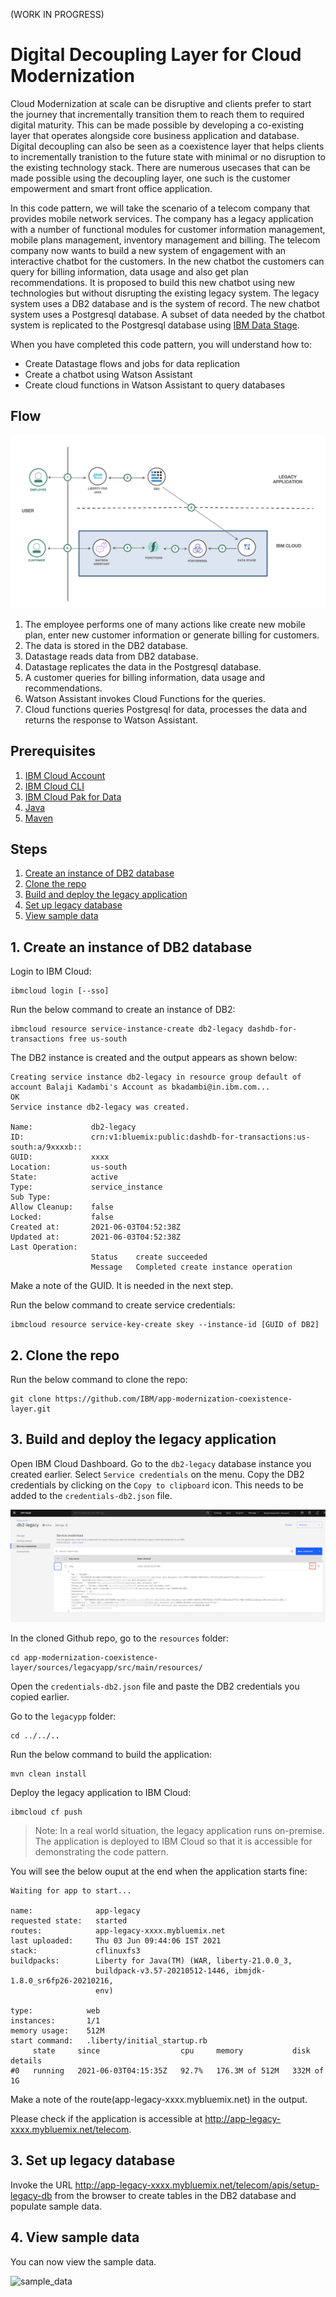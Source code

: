 (WORK IN PROGRESS)
# Digital Decoupling Layer for Cloud Modernization

Cloud Modernization at scale can be disruptive and clients prefer to start the journey that incrementally transition them to reach them to required digital maturity. This can be made possible by developing a co-existing layer that operates alongside core business application and database. Digital decoupling can also be seen as a coexistence layer that helps clients to incrementally tranistion to the future state with minimal or no disruption to the existing technology stack. There are numerous usecases that can be made possible using the decoupling layer, one such is the customer empowerment and smart front office application.  

In this code pattern, we will take the scenario of a telecom company that provides mobile network services. The company has a legacy application with a number of functional modules for customer information management, mobile plans management, inventory management and billing. The telecom company now wants to build a new system of engagement with an interactive chatbot for the customers. In the new chatbot the customers can query for billing information, data usage and also get plan recommendations. It is proposed to build this new chatbot using new technologies but without disrupting the existing legacy system. The legacy system uses a DB2 database and is the system of record. The new chatbot system uses a Postgresql database. A subset of data needed by the chatbot system is replicated to the Postgresql database using [IBM Data Stage](https://www.ibm.com/in-en/products/infosphere-datastage).

When you have completed this code pattern, you will understand how to:
- Create Datastage flows and jobs for data replication
- Create a chatbot using Watson Assistant
- Create cloud functions in Watson Assistant to query databases

## Flow

![arch](images/architecture.png)

1. The employee performs one of many actions like create new mobile plan, enter new customer information or generate billing for customers.
2. The data is stored in the DB2 database.
3. Datastage reads data from DB2 database.
4. Datastage replicates the data in the Postgresql database.
5. A customer queries for billing information, data usage and recommendations.
6. Watson Assistant invokes Cloud Functions for the queries.
7. Cloud functions queries Postgresql for data, processes the data and returns the response to Watson Assistant.

## Prerequisites
1. [IBM Cloud Account](https://cloud.ibm.com)
1. [IBM Cloud CLI](https://cloud.ibm.com/docs/cli?topic=cli-getting-started)
1. [IBM Cloud Pak for Data](https://cloud.ibm.com/catalog/content/ibm-cp-datacore-6825cc5d-dbf8-4ba2-ad98-690e6f221701-global)
3. [Java](https://www.java.com/en/)
4. [Maven](https://maven.apache.org/)

## Steps

1. [Create an instance of DB2 database](#1-create-an-instance-of-db2-database)
2. [Clone the repo](#2-clone-the-repo)
3. [Build and deploy the legacy application](#3-build-and-deploy-the-legacy-application)
4. [Set up legacy database](#4-set-up-legacy-database)
5. [View sample data](#5-view-sample-data)

## 1. Create an instance of DB2 database

Login to IBM Cloud:
```
ibmcloud login [--sso]
```

Run the below command to create an instance of DB2:
```
ibmcloud resource service-instance-create db2-legacy dashdb-for-transactions free us-south
```

The DB2 instance is created and the output appears as shown below:
```
Creating service instance db2-legacy in resource group default of account Balaji Kadambi's Account as bkadambi@in.ibm.com...
OK
Service instance db2-legacy was created.
                     
Name:             db2-legacy   
ID:               crn:v1:bluemix:public:dashdb-for-transactions:us-south:a/9xxxxb::   
GUID:             xxxx   
Location:         us-south   
State:            active   
Type:             service_instance   
Sub Type:            
Allow Cleanup:    false   
Locked:           false   
Created at:       2021-06-03T04:52:38Z   
Updated at:       2021-06-03T04:52:38Z   
Last Operation:                   
                  Status    create succeeded      
                  Message   Completed create instance operation   
```
Make a note of the GUID. It is needed in the next step.

Run the below command to create service credentials:
```
ibmcloud resource service-key-create skey --instance-id [GUID of DB2]
```

## 2. Clone the repo

Run the below command to clone the repo:
```
git clone https://github.com/IBM/app-modernization-coexistence-layer.git
```

## 3. Build and deploy the legacy application

Open IBM Cloud Dashboard. Go to the `db2-legacy` database instance you created earlier. Select `Service credentials` on the menu. Copy the DB2 credentials by clicking on the `Copy to clipboard` icon. This needs to be added to the `credentials-db2.json` file.

![creds](images/creds.png)

In the cloned Github repo, go to the `resources` folder:
```
cd app-modernization-coexistence-layer/sources/legacyapp/src/main/resources/
```

Open the `credentials-db2.json` file and paste the DB2 credentials you copied earlier.

Go to the `legacypp` folder:
```
cd ../../..
```

Run the below command to build the application:
```
mvn clean install
```

Deploy the legacy application to IBM Cloud:
```
ibmcloud cf push
```
>Note: In a real world situation, the legacy application runs on-premise. The application is deployed to IBM Cloud so that it is accessible for demonstrating the code pattern.

You will see the below ouput at the end when the application starts fine:
```
Waiting for app to start...

name:              app-legacy
requested state:   started
routes:            app-legacy-xxxx.mybluemix.net
last uploaded:     Thu 03 Jun 09:44:06 IST 2021
stack:             cflinuxfs3
buildpacks:        Liberty for Java(TM) (WAR, liberty-21.0.0_3,
                   buildpack-v3.57-20210512-1446, ibmjdk-1.8.0_sr6fp26-20210216,
                   env)

type:            web
instances:       1/1
memory usage:    512M
start command:   .liberty/initial_startup.rb
     state     since                  cpu     memory           disk         details
#0   running   2021-06-03T04:15:35Z   92.7%   176.3M of 512M   332M of 1G   
```

Make a note of the route(app-legacy-xxxx.mybluemix.net) in the output. 

Please check if the application is accessible at http://app-legacy-xxxx.mybluemix.net/telecom.


## 3. Set up legacy database

Invoke the URL http://app-legacy-xxxx.mybluemix.net/telecom/apis/setup-legacy-db from the browser to create tables in the DB2 database and populate sample data.

## 4. View sample data

You can now view the sample data. 

![sample_data](images/sample_data.gif)


